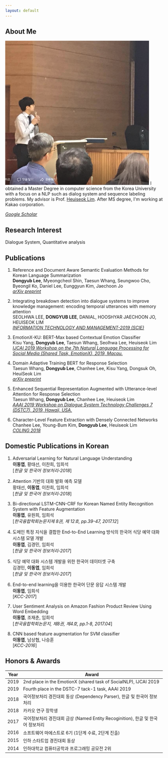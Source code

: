 ```yaml
---
layout: default
---
```


## About Me

<img class="profile-picture" src="profile.jpg">
I obtained a Master Degree in computer science from the Korea University with a focus on a NLP such as dialog system and sequence labeling problems. My advisor is Prof. <a href="https://scholar.google.co.kr/citations?user=HMTkz7oAAAAJ&amp;hl=ko&amp;oi=ao">Heuiseok Lim</a>. After MS degree, I'm working at Kakao corporation.

 <!-- This is a jekyll based resume template. You can find the full source code on [GitHub] --> 
 <!-- (https://github.com/bk2dcradle/researcher) -->
[*Google Scholar*](https://scholar.google.com/citations?user=Pz8yVqYAAAAJ&hl=en)


## Research Interest

Dialogue System, Quantitative analysis

## Publications
1. Reference and Document Aware Semantic Evaluation Methods for Korean Language Summarization<br>
**Dongyub Lee**, Myeongcheol Shin, Taesun Whang, Seungwoo Cho, Byeongil Ko, Daniel Lee, Eunggyun Kim, Jaechoon Jo<br>
[*arXiv preprint*](https://arxiv.org/abs/2005.03510)


2. Integrating breakdown detection into dialogue systems to improve knowledge management: encoding temporal utterances with memory attention<br>
SEOLHWA LEE, **DONGYUB LEE**, DANIAL, HOOSHYAR JAECHOON JO, HEUISEOK LIM <br>
[*INFORMATION TECHNOLOGY AND MANAGEMENT-2019 (SCIE)*](https://link.springer.com/article/10.1007/s10799-019-00308-x)

3. EmotionX-KU: BERT-Max based Contextual Emotion Classifier<br>
Kisu Yang, **Dongyub Lee**, Taesun Whang, Seolhwa Lee, Heuiseok Lim<br>
[*IJCAI 2019 Workshop on the 7th Natural Language Processing for Social Media (Shared Task, EmotionX), 2019, Macau.*](https://arxiv.org/pdf/1906.11565.pdf) 

4. Domain Adaptive Training BERT for Response Selection<br>
Taesun Whang, **Dongyub Lee**, Chanhee Lee, Kisu Yang, Dongsuk Oh, HeuiSeok Lim<br>
[*arXiv preprint*](https://arxiv.org/pdf/1908.04812.pdf)

5. Enhanced Sequential Representation Augmented with Utterance-level Attention for Response Selection<br>
Taesun Whang, **Dongyub Lee**, Chanhee Lee, Heuiseok Lim<br>
[*AAAI 2019 Workshop on Dialogue System Technology Challenges 7 (DSTC7), 2019, Hawaii, USA.*](http://workshop.colips.org/dstc7/papers/15.pdf)

6. Character-Level Feature Extraction with Densely Connected Networks<br>
Chanhee Lee, Young-Bum Kim, **Dongyub Lee**, Heuiseok Lim<br>
[*COLING 2018*](https://www.semanticscholar.org/paper/Character-Level-Feature-Extraction-with-Densely-Lee-Kim/2cf7fb912fb61066668cb6088f45ffbb16e2df03)

## Domestic Publications in Korean
1. Adversarial Learning for Natural Language Understanding<br>
**이동엽**, 황태선, 이찬희, 임희석<br>
[*한글 및 한국어 정보처리-2018*]

2. Attention 기반의 대화 발화 예측 모델<br>
황태선, **이동엽**, 이찬희, 임희석<br>
[*한글 및 한국어 정보처리-2018*] 

3. Bi-directional LSTM-CNN-CRF for Korean Named Entity Recognition System with Feature Augmentation<br>
**이동엽**, 유원희, 임희석<br>
[*한국융합학회논문지제 8권, 제 12호, pp.39-47, 2017.12*]

4. 도메인 특정 지식을 결합한 End-to-End Learning 방식의 한국어 식당 예약 대화 시스템 모델 개발<br>
**이동엽**, 김경민, 임희석<br>
[*한글 및 한국어 정보처리-2017*]

5. 식당 예약 대화 시스템 개발을 위한 한국어 데이터셋 구축<br>
김경민, **이동엽**, 임희석<br>
[*한글 및 한국어 정보처리-2017*]

6. End-to-end learning을 이용한 한국어 단문 응답 시스템 개발 <br>
**이동엽**, 임희석<br>
[*KCC-2017*]

7. User Sentiment Analysis on Amazon Fashion Product Review Using Word Embedding<br>
**이동엽**, 조재춘, 임희석<br>
[*한국융합학회논문지, 제8권, 제4호, pp.1-8, 2017.04*]

8. CNN based feature augmentation for SVM classifier<br>
**이동엽**, 남상협, 나승훈<br>
[*KCC-2016*]

## Honors & Awards

Year | Award
:-----:|-------
2019 | 2nd place in the EmotionX (shared task of SocialNLP), IJCAI 2019   
2019 | Fourth place in the DSTC-7 tack-1 task, AAAI 2019
2018 | 국어정보처리 경진대회 동상 (Dependency Parser), 한글 및 한국어 정보처리
2018 | 카카오 연구 장학생
2017 | 국어정보처리 경진대회 금상 (Named Entity Recoginition), 한글 및 한국어 정보처리 
2016 | 소프트웨어 마에스트로 6기 (1단계 수료, 2단계 진출)
2015 | 인하 스타트업 경진대회 동상
2014 | 인하대학교 컴퓨터공학과 프로그래밍 공모전 2위



 <!-- This is a [link](http://google.com). Something *italics* and something **bold**.-->
 <!-- Here is a horizontal rule --- -->
 <!-- Here is a blockquote> To a great mind, nothing is little -->
